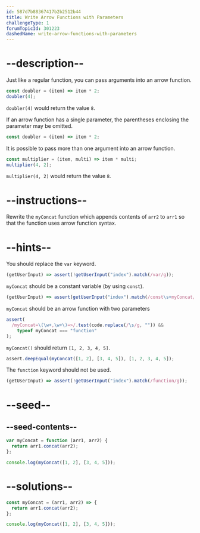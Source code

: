 ```yaml
---
id: 587d7b88367417b2b2512b44
title: Write Arrow Functions with Parameters
challengeType: 1
forumTopicId: 301223
dashedName: write-arrow-functions-with-parameters
---
```


# --description--

Just like a regular function, you can pass arguments into an arrow function.

```js
const doubler = (item) => item * 2;
doubler(4);
```

`doubler(4)` would return the value `8`.

If an arrow function has a single parameter, the parentheses enclosing the parameter may be omitted.

```js
const doubler = (item) => item * 2;
```

It is possible to pass more than one argument into an arrow function.

```js
const multiplier = (item, multi) => item * multi;
multiplier(4, 2);
```

`multiplier(4, 2)` would return the value `8`.

# --instructions--

Rewrite the `myConcat` function which appends contents of `arr2` to `arr1` so that the function uses arrow function syntax.

# --hints--

You should replace the `var` keyword.

```js
(getUserInput) => assert(!getUserInput("index").match(/var/g));
```

`myConcat` should be a constant variable (by using `const`).

```js
(getUserInput) => assert(getUserInput("index").match(/const\s+myConcat/g));
```

`myConcat` should be an arrow function with two parameters

```js
assert(
  /myConcat=\(\w+,\w+\)=>/.test(code.replace(/\s/g, "")) &&
    typeof myConcat === "function"
);
```

`myConcat()` should return `[1, 2, 3, 4, 5]`.

```js
assert.deepEqual(myConcat([1, 2], [3, 4, 5]), [1, 2, 3, 4, 5]);
```

The `function` keyword should not be used.

```js
(getUserInput) => assert(!getUserInput("index").match(/function/g));
```

# --seed--

## --seed-contents--

```js
var myConcat = function (arr1, arr2) {
  return arr1.concat(arr2);
};

console.log(myConcat([1, 2], [3, 4, 5]));
```

# --solutions--

```js
const myConcat = (arr1, arr2) => {
  return arr1.concat(arr2);
};

console.log(myConcat([1, 2], [3, 4, 5]));
```
